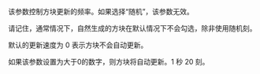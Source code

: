 该参数控制方块更新的频率。如果选择“随机”，该参数无效。

请记住，通常情况下，自然生成的方块在默认情况下不会勾选，除非使用随机刻。

默认的更新速度为 0 表示方块不会自动更新。

如果该参数设置为大于0的数字，则方块将自动更新。1 秒 20 刻。